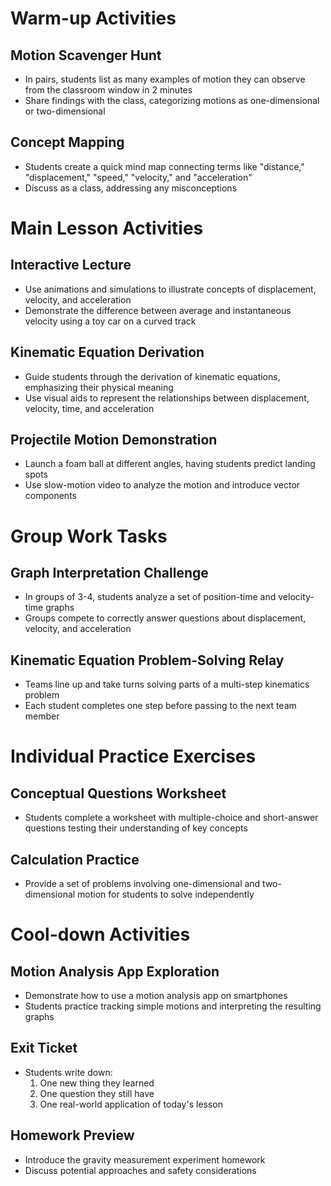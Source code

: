 # Warm-up Activities

## Motion Scavenger Hunt
- In pairs, students list as many examples of motion they can observe from the classroom window in 2 minutes
- Share findings with the class, categorizing motions as one-dimensional or two-dimensional

## Concept Mapping
- Students create a quick mind map connecting terms like "distance," "displacement," "speed," "velocity," and "acceleration"
- Discuss as a class, addressing any misconceptions

# Main Lesson Activities

## Interactive Lecture
- Use animations and simulations to illustrate concepts of displacement, velocity, and acceleration
- Demonstrate the difference between average and instantaneous velocity using a toy car on a curved track

## Kinematic Equation Derivation
- Guide students through the derivation of kinematic equations, emphasizing their physical meaning
- Use visual aids to represent the relationships between displacement, velocity, time, and acceleration

## Projectile Motion Demonstration
- Launch a foam ball at different angles, having students predict landing spots
- Use slow-motion video to analyze the motion and introduce vector components

# Group Work Tasks

## Graph Interpretation Challenge
- In groups of 3-4, students analyze a set of position-time and velocity-time graphs
- Groups compete to correctly answer questions about displacement, velocity, and acceleration

## Kinematic Equation Problem-Solving Relay
- Teams line up and take turns solving parts of a multi-step kinematics problem
- Each student completes one step before passing to the next team member

# Individual Practice Exercises

## Conceptual Questions Worksheet
- Students complete a worksheet with multiple-choice and short-answer questions testing their understanding of key concepts

## Calculation Practice
- Provide a set of problems involving one-dimensional and two-dimensional motion for students to solve independently

# Cool-down Activities

## Motion Analysis App Exploration
- Demonstrate how to use a motion analysis app on smartphones
- Students practice tracking simple motions and interpreting the resulting graphs

## Exit Ticket
- Students write down:
  1. One new thing they learned
  2. One question they still have
  3. One real-world application of today's lesson

## Homework Preview
- Introduce the gravity measurement experiment homework
- Discuss potential approaches and safety considerations